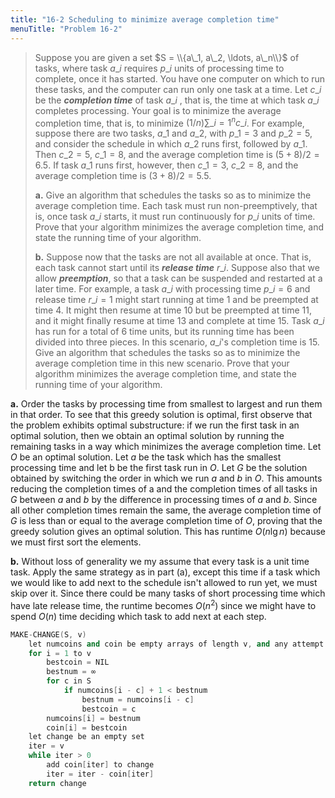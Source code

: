 ```yaml
---
title: "16-2 Scheduling to minimize average completion time"
menuTitle: "Problem 16-2"
---
```


> Suppose you are given a set $S = \\{a\_1, a\_2, \ldots, a\_n\\}$ of tasks, where task $a\_i$ requires $p\_i$ units of processing time to complete, once it has started. You have one computer on which to run these tasks, and the computer can run only one task at a time. Let $c\_i$ be the __*completion time*__ of task $a\_i$ , that is, the time at which task $a\_i$ completes processing. Your goal is to minimize the average completion time, that is, to minimize $(1 / n) \sum\_{i = 1}^n c\_i$. For example, suppose there are two tasks, $a\_1$ and $a\_2$, with $p\_1 = 3$ and $p\_2 = 5$, and consider the schedule in which $a\_2$ runs first, followed by $a\_1$. Then $c\_2 = 5$, $c\_1 = 8$, and the average completion time is $(5 + 8) / 2 = 6.5$. If task $a\_1$ runs first, however, then $c\_1 = 3$, $c\_2 = 8$, and the average completion time is $(3 + 8) / 2 = 5.5$.
>
> **a.** Give an algorithm that schedules the tasks so as to minimize the average completion time. Each task must run non-preemptively, that is, once task $a\_i$ starts, it must run continuously for $p\_i$ units of time. Prove that your algorithm minimizes the average completion time, and state the running time of your algorithm.
>
> **b.** Suppose now that the tasks are not all available at once. That is, each task cannot start until its __*release time*__ $r\_i$. Suppose also that we allow __*preemption*__, so that a task can be suspended and restarted at a later time. For example, a task $a\_i$ with processing time $p\_i = 6$ and release time $r\_i = 1$ might start running at time $1$ and be preempted at time $4$. It might then resume at time $10$ but be preempted at time $11$, and it might finally resume at time $13$ and complete at time $15$. Task $a\_i$ has run for a total of $6$ time units, but its running time has been divided into three pieces. In this scenario, $a\_i$'s completion time is $15$. Give an algorithm that schedules the tasks so as to minimize the average completion time in this new scenario. Prove that your algorithm minimizes the average completion time, and state the running time of your algorithm.

**a.** Order the tasks by processing time from smallest to largest and run them in that order. To see that this greedy solution is optimal, first observe that the problem exhibits optimal substructure: if we run the first task in an optimal solution, then we obtain an optimal solution by running the remaining tasks in a way which minimizes the average completion time. Let $O$ be an optimal solution. Let $a$ be the task which has the smallest processing time and let b be the first task run in $O$. Let $G$ be the solution obtained by switching the order in which we run $a$ and $b$ in $O$. This amounts reducing the completion times of a and the completion times of all tasks in $G$ between $a$ and $b$ by the difference in processing times of $a$ and $b$. Since all other completion times remain the same, the average completion time of $G$ is less than or equal to the average completion time of $O$, proving that the greedy solution gives an optimal solution. This has runtime $O(n\lg n)$ because we must first sort the elements.

**b.** Without loss of generality we my assume that every task is a unit time task. Apply the same strategy as in part (a), except this time if a task which we would like to add next to the schedule isn't allowed to run yet, we must skip over it. Since there could be many tasks of short processing time which have late release time, the runtime becomes $O(n^2)$ since we might have to spend $O(n)$ time deciding which task to add next at each step.

```cpp
MAKE-CHANGE(S, v)
    let numcoins and coin be empty arrays of length v, and any attempt to access them at indices in the range -max(S), -1 should return ∞
    for i = 1 to v 
        bestcoin = NIL
        bestnum = ∞
        for c in S
            if numcoins[i - c] + 1 < bestnum
                bestnum = numcoins[i - c]
                bestcoin = c
        numcoins[i] = bestnum
        coin[i] = bestcoin
    let change be an empty set
    iter = v
    while iter > 0
        add coin[iter] to change
        iter = iter - coin[iter]
    return change
```